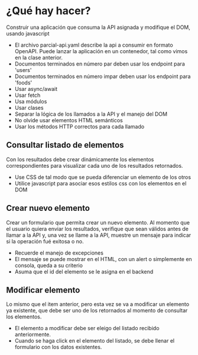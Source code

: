 # ¿Qué hay hacer?
Construir una aplicación que consuma la API asignada y modifique el DOM, usando javascript
* El archivo parcial-api.yaml describe la api a consumir en formato OpenAPI. Puede lanzar la aplicación en un contenedor, tal como vimos en la clase anterior.
* Documentos terminados en número par deben usar los endpoint para 'users'
* Documentos terminados en número impar deben usar los endpoint para 'foods'
* Usar async/await
* Usar fetch
* Usa módulos
* Usar clases
* Separar la lógica de los llamados a la API y el manejo del DOM
* No olvide usar elementos HTML semánticos
* Usar los métodos HTTP correctos para cada llamado
## Consultar listado de elementos
Con los resultados debe crear dinámicamente los elementos correspondientes para visualizar cada uno de los resultados retornados.
* Use CSS de tal modo que se pueda diferenciar un elemento de los otros
* Utilice javascript para asociar esos estilos css con los elementos en el DOM
## Crear nuevo elemento
Crear un formulario que permita crear un nuevo elemento. Al momento que el usuario quiera enviar los resultados, verifique que sean válidos antes de llamar a la API y, una vez se llame a la API, muestre un mensaje para indicar si la operación fué exitosa o no. 
* Recuerde el manejo de excepciones
* El mensaje se puede mostrar en el HTML, con un alert o simplemente en consola, queda a su criterio
* Asuma que el id del elemento se le asigna en el backend
## Modificar elemento
Lo mismo que el item anterior, pero esta vez se va a modificar un elemento ya existente, que debe ser uno de los retornados al momento de consultar los elementos.
* El elemento a modificar debe ser eleigo del listado recibido anteriormente.
* Cuando se haga click en el elemento del listado, se debe llenar el formulario con los datos existentes.


